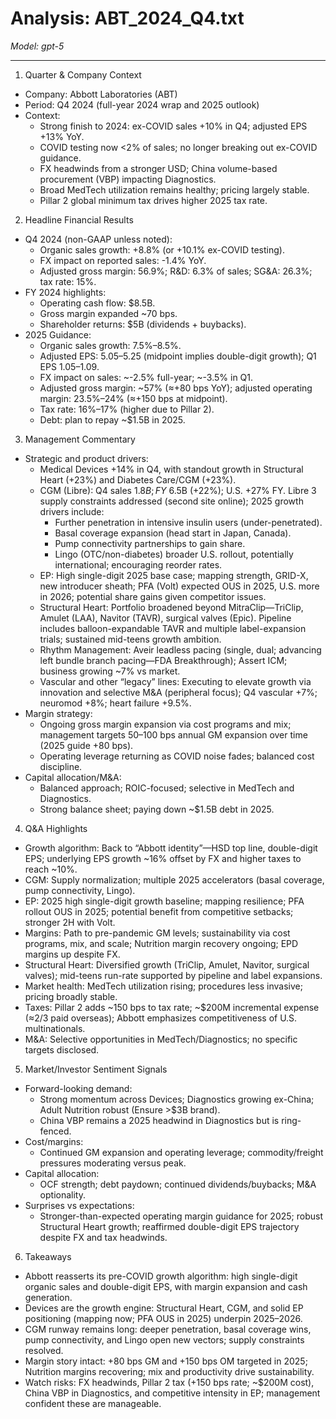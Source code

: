 # Analysis: ABT_2024_Q4.txt

*Model: gpt-5*

---

1) Quarter & Company Context
- Company: Abbott Laboratories (ABT)
- Period: Q4 2024 (full-year 2024 wrap and 2025 outlook)
- Context:
  - Strong finish to 2024: ex-COVID sales +10% in Q4; adjusted EPS +13% YoY.
  - COVID testing now <2% of sales; no longer breaking out ex-COVID guidance.
  - FX headwinds from a stronger USD; China volume-based procurement (VBP) impacting Diagnostics.
  - Broad MedTech utilization remains healthy; pricing largely stable.
  - Pillar 2 global minimum tax drives higher 2025 tax rate.

2) Headline Financial Results
- Q4 2024 (non-GAAP unless noted):
  - Organic sales growth: +8.8% (or +10.1% ex-COVID testing).
  - FX impact on reported sales: -1.4% YoY.
  - Adjusted gross margin: 56.9%; R&D: 6.3% of sales; SG&A: 26.3%; tax rate: 15%.
- FY 2024 highlights:
  - Operating cash flow: $8.5B.
  - Gross margin expanded ~70 bps.
  - Shareholder returns: $5B (dividends + buybacks).
- 2025 Guidance:
  - Organic sales growth: 7.5%–8.5%.
  - Adjusted EPS: $5.05–$5.25 (midpoint implies double-digit growth); Q1 EPS $1.05–$1.09.
  - FX impact on sales: ~-2.5% full-year; ~-3.5% in Q1.
  - Adjusted gross margin: ~57% (≈+80 bps YoY); adjusted operating margin: 23.5%–24% (≈+150 bps at midpoint).
  - Tax rate: 16%–17% (higher due to Pillar 2).
  - Debt: plan to repay ~$1.5B in 2025.

3) Management Commentary
- Strategic and product drivers:
  - Medical Devices +14% in Q4, with standout growth in Structural Heart (+23%) and Diabetes Care/CGM (+23%).
  - CGM (Libre): Q4 sales $1.8B; FY ~$6.5B (+22%); U.S. +27% FY. Libre 3 supply constraints addressed (second site online); 2025 growth drivers include:
    - Further penetration in intensive insulin users (under-penetrated).
    - Basal coverage expansion (head start in Japan, Canada).
    - Pump connectivity partnerships to gain share.
    - Lingo (OTC/non-diabetes) broader U.S. rollout, potentially international; encouraging reorder rates.
  - EP: High single-digit 2025 base case; mapping strength, GRID-X, new introducer sheath; PFA (Volt) expected OUS in 2025, U.S. more in 2026; potential share gains given competitor issues.
  - Structural Heart: Portfolio broadened beyond MitraClip—TriClip, Amulet (LAA), Navitor (TAVR), surgical valves (Epic). Pipeline includes balloon-expandable TAVR and multiple label-expansion trials; sustained mid-teens growth ambition.
  - Rhythm Management: Aveir leadless pacing (single, dual; advancing left bundle branch pacing—FDA Breakthrough); Assert ICM; business growing ~7% vs market.
  - Vascular and other “legacy” lines: Executing to elevate growth via innovation and selective M&A (peripheral focus); Q4 vascular +7%; neuromod +8%; heart failure +9.5%.
- Margin strategy:
  - Ongoing gross margin expansion via cost programs and mix; management targets 50–100 bps annual GM expansion over time (2025 guide +80 bps).
  - Operating leverage returning as COVID noise fades; balanced cost discipline.
- Capital allocation/M&A:
  - Balanced approach; ROIC-focused; selective in MedTech and Diagnostics.
  - Strong balance sheet; paying down ~$1.5B debt in 2025.

4) Q&A Highlights
- Growth algorithm: Back to “Abbott identity”—HSD top line, double-digit EPS; underlying EPS growth ~16% offset by FX and higher taxes to reach ~10%.
- CGM: Supply normalization; multiple 2025 accelerators (basal coverage, pump connectivity, Lingo).
- EP: 2025 high single-digit growth baseline; mapping resilience; PFA rollout OUS in 2025; potential benefit from competitive setbacks; stronger 2H with Volt.
- Margins: Path to pre-pandemic GM levels; sustainability via cost programs, mix, and scale; Nutrition margin recovery ongoing; EPD margins up despite FX.
- Structural Heart: Diversified growth (TriClip, Amulet, Navitor, surgical valves); mid-teens run-rate supported by pipeline and label expansions.
- Market health: MedTech utilization rising; procedures less invasive; pricing broadly stable.
- Taxes: Pillar 2 adds ~150 bps to tax rate; ~$200M incremental expense (≈2/3 paid overseas); Abbott emphasizes competitiveness of U.S. multinationals.
- M&A: Selective opportunities in MedTech/Diagnostics; no specific targets disclosed.

5) Market/Investor Sentiment Signals
- Forward-looking demand:
  - Strong momentum across Devices; Diagnostics growing ex-China; Adult Nutrition robust (Ensure >$3B brand).
  - China VBP remains a 2025 headwind in Diagnostics but is ring-fenced.
- Cost/margins:
  - Continued GM expansion and operating leverage; commodity/freight pressures moderating versus peak.
- Capital allocation:
  - OCF strength; debt paydown; continued dividends/buybacks; M&A optionality.
- Surprises vs expectations:
  - Stronger-than-expected operating margin guidance for 2025; robust Structural Heart growth; reaffirmed double-digit EPS trajectory despite FX and tax headwinds.

6) Takeaways
- Abbott reasserts its pre-COVID growth algorithm: high single-digit organic sales and double-digit EPS, with margin expansion and cash generation.
- Devices are the growth engine: Structural Heart, CGM, and solid EP positioning (mapping now; PFA OUS in 2025) underpin 2025–2026.
- CGM runway remains long: deeper penetration, basal coverage wins, pump connectivity, and Lingo open new vectors; supply constraints resolved.
- Margin story intact: +80 bps GM and +150 bps OM targeted in 2025; Nutrition margins recovering; mix and productivity drive sustainability.
- Watch risks: FX headwinds, Pillar 2 tax (+150 bps rate; ~$200M cost), China VBP in Diagnostics, and competitive intensity in EP; management confident these are manageable.